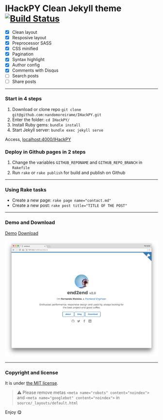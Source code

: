 # IHackPY Clean Jekyll theme [![Build Status](https://travis-ci.org/nandomoreirame/IHackPY.svg?branch=master)](https://travis-ci.org/nandomoreirame/IHackPY)



* [x] Clean layout
* [x] Resposive layout
* [x] Preprocessor SASS
* [x] CSS minified
* [x] Pagination
* [x] Syntax highlight
* [x] Author config
* [x] Comments with Disqus
* [ ] Search posts
* [ ] Share posts

---

### Start in 4 steps

1. Download or clone repo `git clone git@github.com:nandomoreirame/IHackPY.git`
2. Enter the folder: `cd IHackPY/`
3. Install Ruby gems: `bundle install`
4. Start Jekyll server: `bundle exec jekyll serve`

Access, [localhost:4000/IHackPY](http://localhost:4000/IHackPY)

### Deploy in Github pages in 2 steps

1. Change the variables `GITHUB_REPONAME` and `GITHUB_REPO_BRANCH` in `Rakefile`
2. Run `rake` or `rake publish` for build and publish on Github

---

### Using Rake tasks

* Create a new page: `rake page name="contact.md"`
* Create a new post: `rake post title="TITLE OF THE POST"`

---

### Demo and Download

[Demo](https://nandomoreirame.github.io/IHackPY/)
[Download](https://github.com/nandomoreirame/IHackPY/archive/master.zip)

![IHackPY - free Jekyll theme](/screenshot.png)

---

### Copyright and license

It is under [the MIT license](/LICENSE).

> :warning:
  Please remove metas `<meta name="robots" content="noindex">` and `<meta name="googlebot" content="noindex">` in `source/_layouts/default.html`

Enjoy :yum:
